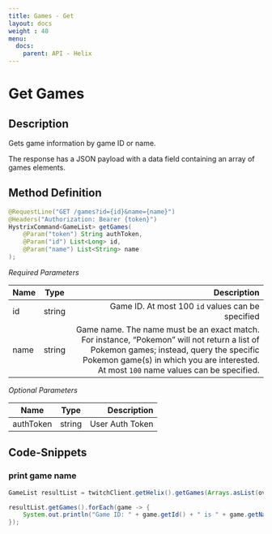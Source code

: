 ```yaml
---
title: Games - Get
layout: docs
weight : 40
menu: 
  docs:
    parent: API - Helix
---
```


# Get Games

## Description

Gets game information by game ID or name.

The response has a JSON payload with a data field containing an array of games elements.

## Method Definition

```java
@RequestLine("GET /games?id={id}&name={name}")
@Headers("Authorization: Bearer {token}")
HystrixCommand<GameList> getGames(
    @Param("token") String authToken,
	@Param("id") List<Long> id,
	@Param("name") List<String> name
);
```

*Required Parameters*

| Name          | Type      | Description  |
| ------------- |:---------:| -----------------:|
| id | string | Game ID. At most 100 `id` values can be specified |
| name | string | Game name. The name must be an exact match. For instance, “Pokemon” will not return a list of Pokemon games; instead, query the specific Pokemon game(s) in which you are interested. At most `100` name values can be specified. |

*Optional Parameters*

| Name          | Type      | Description  |
| ------------- |:---------:| -----------------:|
| authToken     | string    | User Auth Token |

## Code-Snippets

### print game name

```java
GameList resultList = twitchClient.getHelix().getGames(Arrays.asList(overwatchGameId), null).execute();

resultList.getGames().forEach(game -> {
    System.out.println("Game ID: " + game.getId() + " is " + game.getName());
});
```
